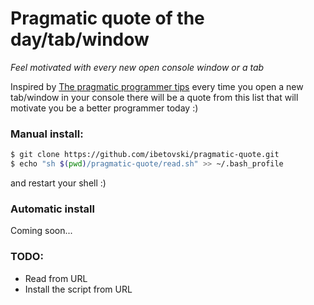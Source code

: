 # Pragmatic quote of the day/tab/window

*Feel motivated with every new open console window or a tab*

Inspired by [The pragmatic programmer tips](https://pragprog.com/the-pragmatic-programmer/extracts/tips) every time you open a new tab/window in your console there will be a quote from this list that will motivate you be a better programmer today :)

### Manual install:

```bash
$ git clone https://github.com/ibetovski/pragmatic-quote.git
$ echo "sh $(pwd)/pragmatic-quote/read.sh" >> ~/.bash_profile
```
and restart your shell :)

### Automatic install
Coming soon...

### TODO:
* Read from URL
* Install the script from URL